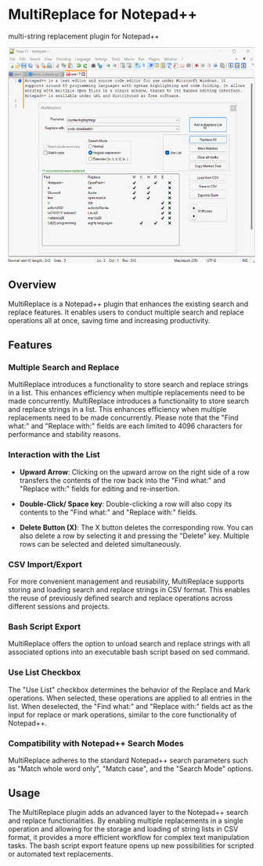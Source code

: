 
# MultiReplace for Notepad++
multi-string replacement plugin for Notepad++

<img src="./NppMultiReplace.gif" alt="MultiReplace Screenshot" width="540" height="440">

## Overview

MultiReplace is a Notepad++ plugin that enhances the existing search and replace features. It enables users to conduct multiple search and replace operations all at once, saving time and increasing productivity.

## Features

### Multiple Search and Replace

MultiReplace introduces a functionality to store search and replace strings in a list. This enhances efficiency when multiple replacements need to be made concurrently. MultiReplace introduces a functionality to store search and replace strings in a list. This enhances efficiency when multiple replacements need to be made concurrently. Please note that the "Find what:" and "Replace with:" fields are each limited to 4096 characters for performance and stability reasons.

### Interaction with the List

- **Upward Arrow**: Clicking on the upward arrow on the right side of a row transfers the contents of the row back into the "Find what:" and "Replace with:" fields for editing and re-insertion.

- **Double-Click/ Space key**: Double-clicking a row will also copy its contents to the "Find what:" and "Replace with:" fields.

- **Delete Button (X)**: The X button deletes the corresponding row. You can also delete a row by selecting it and pressing the "Delete" key. Multiple rows can be selected and deleted simultaneously.

### CSV Import/Export

For more convenient management and reusability, MultiReplace supports storing and loading search and replace strings in CSV format. This enables the reuse of previously defined search and replace operations across different sessions and projects.

### Bash Script Export

MultiReplace offers the option to unload search and replace strings with all associated options into an executable bash script based on sed command.

### Use List Checkbox

The "Use List" checkbox determines the behavior of the Replace and Mark operations. When selected, these operations are applied to all entries in the list. When deselected, the "Find what:" and "Replace with:" fields act as the input for replace or mark operations, similar to the core functionality of Notepad++.

### Compatibility with Notepad++ Search Modes

MultiReplace adheres to the standard Notepad++ search parameters such as "Match whole word only", "Match case", and the "Search Mode" options.

## Usage

The MultiReplace plugin adds an advanced layer to the Notepad++ search and replace functionalities. By enabling multiple replacements in a single operation and allowing for the storage and loading of string lists in CSV format, it provides a more efficient workflow for complex text manipulation tasks. The bash script export feature opens up new possibilities for scripted or automated text replacements.
